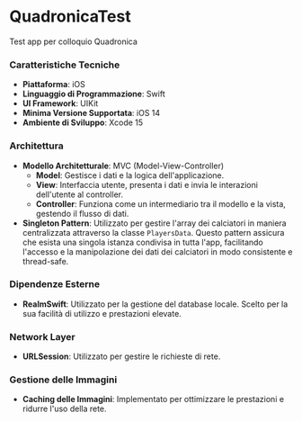 # QuadronicaTest

Test app per colloquio Quadronica

### Caratteristiche Tecniche

- **Piattaforma**: iOS
- **Linguaggio di Programmazione**: Swift
- **UI Framework**: UIKit
- **Minima Versione Supportata**: iOS 14
- **Ambiente di Sviluppo**: Xcode 15

### Architettura

- **Modello Architetturale**: MVC (Model-View-Controller)
  - **Model**: Gestisce i dati e la logica dell'applicazione.
  - **View**: Interfaccia utente, presenta i dati e invia le interazioni dell'utente al controller.
  - **Controller**: Funziona come un intermediario tra il modello e la vista, gestendo il flusso di dati.
- **Singleton Pattern**: Utilizzato per gestire l'array dei calciatori in maniera centralizzata attraverso la classe `PlayersData`. Questo pattern assicura che esista una singola istanza condivisa in tutta l'app, facilitando l'accesso e la manipolazione dei dati dei calciatori in modo consistente e thread-safe.

### Dipendenze Esterne

- **RealmSwift**: Utilizzato per la gestione del database locale. Scelto per la sua facilità di utilizzo e prestazioni elevate.

### Network Layer

- **URLSession**: Utilizzato per gestire le richieste di rete.

### Gestione delle Immagini

- **Caching delle Immagini**: Implementato per ottimizzare le prestazioni e ridurre l'uso della rete.
